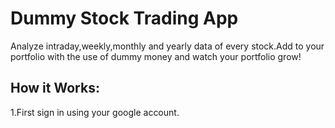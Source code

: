 <h1>Dummy Stock Trading App</h1>
<p>Analyze intraday,weekly,monthly and yearly data of every stock.Add to your portfolio with the use of dummy money and watch your portfolio grow!</p>

<h2>How it Works:</h2>
<div>
  1.First sign in using your google account.
  <img>
</div>
